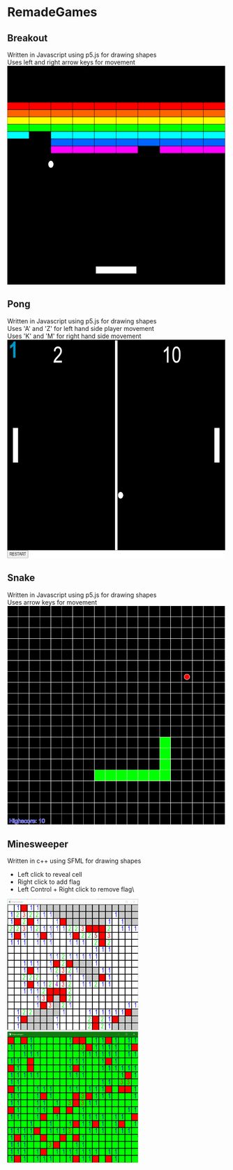 # RemadeGames
##  Breakout
Written in Javascript using p5.js for drawing shapes\
Uses left and right arrow keys for movement\
<img src="https://github.com/MattR2718/RemadeGames/blob/main/breakout/Breakout.PNG" width="500" height="500">

## Pong
Written in Javascript using p5.js for drawing shapes\
Uses 'A' and 'Z' for left hand side player movement\
Uses 'K' and 'M' for right hand side movement\
<img src="https://github.com/MattR2718/RemadeGames/blob/main/pong/Pong.PNG" width="500" height="500">

## Snake
Written in Javascript using p5.js for drawing shapes\
Uses arrow keys for movement\
<img src="https://github.com/MattR2718/RemadeGames/blob/main/snake/snake.PNG" width="500" height="500">

## Minesweeper
Written in c++ using SFML for drawing shapes
* Left click to reveal cell
* Right click to add flag
* Left Control + Right click to remove flag\
<img src="https://github.com/MattR2718/RemadeGames/blob/main/minesweeper/Mine.PNG" width="300" height="300">
<img src="https://github.com/MattR2718/RemadeGames/blob/main/minesweeper/MineComplete.PNG" width="300" height="300">
